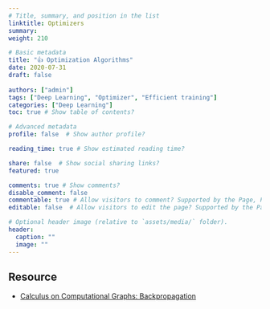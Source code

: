 ```yaml
---
# Title, summary, and position in the list
linktitle: Optimizers
summary: 
weight: 210

# Basic metadata
title: "👍 Optimization Algorithms"
date: 2020-07-31
draft: false
 
authors: ["admin"]
tags: ["Deep Learning", "Optimizer", "Efficient training"]
categories: ["Deep Learning"]
toc: true # Show table of contents?

# Advanced metadata
profile: false  # Show author profile?

reading_time: true # Show estimated reading time?

share: false  # Show social sharing links?
featured: true

comments: true # Show comments?
disable_comment: false
commentable: true # Allow visitors to comment? Supported by the Page, Post, and Docs content types.
editable: false  # Allow visitors to edit the page? Supported by the Page, Post, and Docs content types.

# Optional header image (relative to `assets/media/` folder).
header:
  caption: ""
  image: ""
---
```


 <!-- TODO: Add links to upload pdfs when staticref shortcode is available (Check the old blog)  -->



## Resource

- [Calculus on Computational Graphs: Backpropagation](http://colah.github.io/posts/2015-08-Backprop/)

